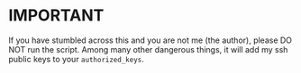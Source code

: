 # IMPORTANT
If you have stumbled across this and you are not me (the author), please DO NOT run the script. Among many other dangerous things, it will add my ssh public keys to your `authorized_keys`. 



